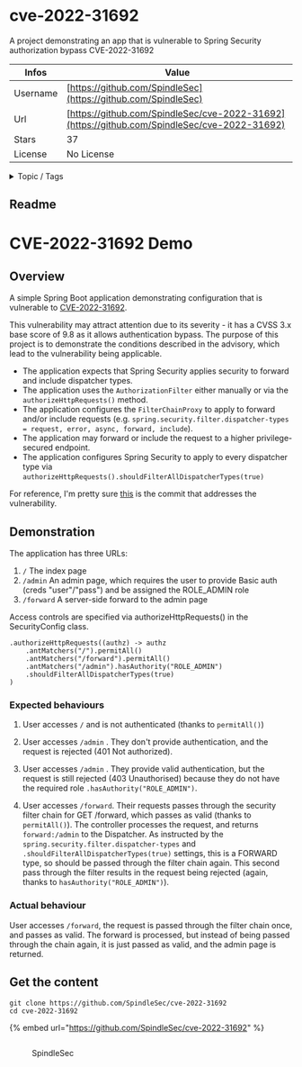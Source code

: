 # cve-2022-31692

A project demonstrating an app that is vulnerable to Spring Security authorization bypass CVE-2022-31692

| Infos    | Value                                                              |
| -------- | -------------------------------------------------------------------|
| Username | [https://github.com/SpindleSec](https://github.com/SpindleSec) |
| Url      | [https://github.com/SpindleSec/cve-2022-31692](https://github.com/SpindleSec/cve-2022-31692)                                               |
| Stars    | 37                                                          |
| License  | No License                                                        |

<details>

<summary>Topic / Tags</summary>



</details>

## Readme

# CVE-2022-31692 Demo

## Overview
A simple Spring Boot application demonstrating configuration that is vulnerable to [CVE-2022-31692](https://tanzu.vmware.com/security/cve-2022-31692).

This vulnerability may attract attention due to its severity - it has a CVSS 3.x base score of 9.8 as it allows authentication bypass. 
The purpose of this project is to demonstrate the conditions described in the advisory, which lead to the vulnerability being applicable.
- The application expects that Spring Security applies security to forward and include dispatcher types.
- The application uses the `AuthorizationFilter` either manually or via the `authorizeHttpRequests()` method.
- The application configures the `FilterChainProxy` to apply to forward and/or include requests (e.g. `spring.security.filter.dispatcher-types = request, error, async, forward, include`).
- The application may forward or include the request to a higher privilege-secured endpoint.
- The application configures Spring Security to apply to every dispatcher type via `authorizeHttpRequests().shouldFilterAllDispatcherTypes(true)`

For reference, I'm pretty sure [this](https://github.com/spring-projects/spring-security/commit/1f481aafff14f324ffe2b43a973d3d5f54ae92d4) is the commit 
that addresses the vulnerability.

## Demonstration
The application has three URLs:
1. `/` The index page
2. `/admin` An admin page, which requires the user to provide Basic auth (creds "user"/"pass") and be assigned the ROLE_ADMIN role
3. `/forward` A server-side forward to the admin page

Access controls are specified via authorizeHttpRequests() in the SecurityConfig class.

	.authorizeHttpRequests((authz) -> authz
		.antMatchers("/").permitAll()
		.antMatchers("/forward").permitAll()
		.antMatchers("/admin").hasAuthority("ROLE_ADMIN")
		.shouldFilterAllDispatcherTypes(true)
	)

### Expected behaviours

1. User accesses `/` and is not authenticated (thanks to `permitAll()`)

2. User accesses `/admin` . They don't provide authentication, and the request is rejected (401 Not authorized).

3. User accesses `/admin` . They provide valid authentication, but the request is still rejected (403 Unauthorised) 
because they do not have the required role `.hasAuthority("ROLE_ADMIN")`.

4. User accesses `/forward`. Their requests passes through the security filter chain for GET /forward, which passes 
as valid (thanks to `permitAll()`). The controller processes the request, and returns `forward:/admin` to the Dispatcher. 
As instructed by the `spring.security.filter.dispatcher-types` and `.shouldFilterAllDispatcherTypes(true)` settings, 
this is a FORWARD type, so should be passed through the filter chain again. This second pass through the filter results 
in the request being rejected (again, thanks to `hasAuthority("ROLE_ADMIN")`).

### Actual behaviour
User accesses `/forward`, the request is passed through the filter chain once, and passes as valid. The forward is 
processed, but instead of being passed through the chain again, it is just passed as valid, and the admin page is
returned.



## Get the content

```
git clone https://github.com/SpindleSec/cve-2022-31692
cd cve-2022-31692
```

{% embed url="https://github.com/SpindleSec/cve-2022-31692" %}

<figure><img src="https://avatars.githubusercontent.com/u/114083317?v=4" alt=""><figcaption><p>SpindleSec</p></figcaption></figure>
